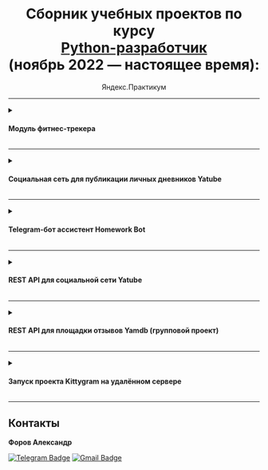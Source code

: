 <div align = center>
  
  # Сборник учебных проектов по курсу <br> [Python-разработчик](https://practicum.yandex.ru/backend-developer/) <br> (ноябрь 2022 — настоящее время):
  
  Яндекс.Практикум
  

</div>

---
<details>
  <summary>
    <h4>Модуль фитнес-трекера</h4>
  </summary>

  <br>
 
  | Ссылка | Цель проекта | Задачи проекта  | Библиотеки|
  | :-----: | :-------------- | :---------- | :-------:|
  |  [  Модуль фитнес-трекера](https://github.com/JustLight1/Yandex-Practicum-projects-Python/tree/main/01_fitness_tracker)        |Разработать модуль для фитнес трекера, рассчитывающий и отображающий полную информацию о тренировках по данным от блока датчиков| Разобраться с основными концепциями и принципами ООП; научиться писать код в соответствии с PEP8; разобраться в общих принципах работы с GIT.| - |

</details>

---

<details>
  <summary>
    <h4>Социальная сеть для публикации личных дневников Yatube </h4>
  </summary>
  
  <br>
  
  | Ссылка | Цель проекта | Задачи проекта  | Библиотеки|
  | :-----: | :-------------- | :---------- | :-------:|
  |  [Yatube](https://github.com/JustLight1/Yandex-Practicum-projects-Python/tree/main/02_Yatube)|Создать ресурс, позволяющий пользователю регистрироваться, публиковать посты, добавлять к ним картинки, оценивать и комментировать чужие записи, подписываться на других авторов.|Научиться работать с Django от создания пустого проекта до [деплоя](http://aforov.pythonanywhere.com) -  разобраться с Django ORM, моделью MVT, маршрутизацией, формами, CBV, Django Auth, основами HTML и CSS.| ![!Django](https://img.shields.io/badge/Django-2.2.9-blue)|

</details>

---

<details>
  <summary>
    <h4>Telegram-бот ассистент Homework Bot</h4>
  </summary>
  
  <br>
  
  | Ссылка | Цель проекта | Задачи проекта  | Библиотеки|
  | :-----: | :-------------- | :---------- | :-------:|
  |  [Homework Bot](https://github.com/JustLight1/Yandex-Practicum-projects-Python/tree/main/03_homework_bot)|Разработать телеграм-бота для проверки статуса домашней работы через API-сервис Практикум.Домашка.|Познакомиться с REST API, механизмами авторизации, протоколом OAuth 2.0; Разобраться в основах API Telegram; Научиться работать с библиотекой python-telegram-bot.|![!PTB](https://img.shields.io/badge/python_telegram_bot-13.9.10-blue) ![!Requests](https://img.shields.io/badge/requests-2.26.0-blue) |

</details>

---

<details>
  <summary>
    <h4>REST API для социальной сети Yatube</h4>
  </summary>
  
  <br>
 
  | Ссылка | Цель проекта | Задачи проекта  | Библиотеки|
  | :-----: | :-------------- | :---------- | :-------:|
  |  [REST API Yatube](https://github.com/JustLight1/Yandex-Practicum-projects-Python/tree/main/04_API_Yatube)|Написать REST API-сервис для проекта Yatube|Познакомиться с DRF: разобраться с основами сериализации данных; разобраться в работе view-функций/классов/сетов; научиться работать с SimpleRouter и DefaultRouter; познакомиться с токенами (Authtoken, JWT-токен), библиотекой Djoiser.|![Django](https://img.shields.io/badge/Django-3.2.16-blue)![Django_REST_framework](https://img.shields.io/badge/DRF-3.12.4-blue)![Djoiser](https://img.shields.io/badge/Djoiser-2.1.0-blue)|

</details>

---

<details>
  <summary>
   <h4>REST API для площадки отзывов Yamdb (групповой проект) </h4>
  </summary>
  
  <br>
 
  | Ссылка | Цель проекта | Задачи проекта  | Библиотеки|
  | :-----: | :-------------- | :---------- | :-------:|
  |[REST API Yamdb](https://github.com/JustLight1/Yandex-Practicum-projects-Python/tree/main/05_API_YaMDB)| Написать бэкенд и API для сервиса Yamdb, позволяющем собирать отзывы пользователей на произведения. |Научиться программировать в команде; разобраться с коллаборацией на GitHub; разобраться с PR, merge, rebase, cherry-pick, FF; научиться проводить кросс-ревью на GitHub|![Django](https://img.shields.io/badge/Django-3.2.16-blue)![Django_REST_framework](https://img.shields.io/badge/DRF-3.12.4-blue)|

</details>

---

<details>
  <summary>
   <h4> Запуск проекта Kittygram на удалённом сервере </h4>
  </summary>
  
  <br>
 
  | Ссылка | Цель проекта | Задачи проекта  | Библиотеки|
  | :-----: | :-------------- | :---------- | :-------:|
  |[Kittygram](https://github.com/JustLight1/Yandex-Practicum-projects-Python/tree/main/06_Kittygram)| Запустить SPA Kittygram на сервере Yandex.Cloud с помощью nginx и gunicorn | Разобраться со спецификой работы на удалённом сервере; Научиться настраивать nginx и создавать gunicorn-юниты; Разобраться с реализацией SSL-соединения; |![Nginx](https://img.shields.io/badge/Nginx-1.18.0-blue) ![Gunicorn](https://img.shields.io/badge/Gunicorn-20.1.0-blue)|

</details>

---

## Контакты
**Форов Александр** 

[![Telegram Badge](https://img.shields.io/badge/-Light_88-blue?style=social&logo=telegram&link=https://t.me/Light_88)](https://t.me/Light_88) [![Gmail Badge](https://img.shields.io/badge/forov.py@gmail.com-c14438?style=flat&logo=Gmail&logoColor=white&link=mailto:forov.py@gmail.com)](mailto:forov.py@gmail.com)
